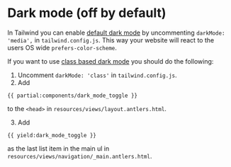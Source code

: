 # Dark mode (off by default)

In Tailwind you can enable [default dark mode](https://tailwindcss.com/docs/dark-mode) by uncommenting `darkMode: 'media',` in `tailwind.config.js`. This way your website will react to the users OS wide `prefers-color-scheme`.

If you want to use [class based dark mode](https://tailwindcss.com/docs/dark-mode#toggling-dark-mode-manually) you should do the following:

1. Uncomment `darkMode: 'class'` in `tailwind.config.js`.
2. Add

```
{{ partial:components/dark_mode_toggle }}
``` 
to the `<head>` in `resources/views/layout.antlers.html`.

3. Add 

```
{{ yield:dark_mode_toggle }}
```
as the last list item in the main ul in `resources/views/navigation/_main.antlers.html`.